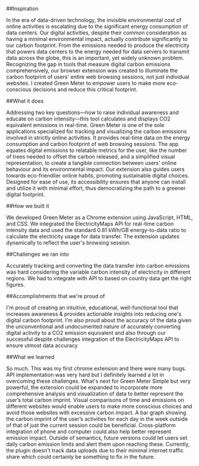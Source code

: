 ##Inspiration

In the era of data-driven technology, the invisible environmental cost of online activities is escalating due to the significant energy consumption of data centers. Our digital activities, despite their common consideration as having a minimal environmental impact, actually contribute significantly to our carbon footprint. From the emissions needed to produce the electricity that powers data centers to the energy needed for data servers to transmit data across the globe, this is an important, yet widely unknown problem. Recognizing the gap in tools that measure digital carbon emissions comprehensively, our browser extension was created to illuminate the carbon footprint of users' entire web browsing sessions, not just individual websites. I created Green Meter to empower users to make more eco-conscious decisions and reduce this critical footprint.

##What it does

Addressing two key questions—how to raise individual awareness and educate on carbon intensity—this tool calculates and displays CO2 equivalent emissions in real-time. Green Meter is one of the sole applications specialized for tracking and visualizing the carbon emissions involved in strictly online activities. It provides real-time data on the energy consumption and carbon footprint of web browsing sessions. The app equates digital emissions to relatable metrics for the user, like the number of trees needed to offset the carbon released, and a simplified visual representation, to create a tangible connection between users' online behaviour and its environmental impact. Our extension also guides users towards eco-friendlier online habits, promoting sustainable digital choices. Designed for ease of use, its accessibility ensures that anyone can install and utilize it with minimal effort, thus democratizing the path to a greener digital footprint.

##How we built it

We developed Green Meter as a Chrome extension using JavaScript, HTML, and CSS. We integrated the ElectricityMaps API for real-time carbon intensity data and used the standard 0.81 kWh/GB energy-to-data ratio to calculate the electricity usage for data transfer. The extension updates dynamically to reflect the user's browsing session.

##Challenges we ran into

Accurately tracking and converting the data transfer into carbon emissions was hard considering the variable carbon intensity of electricity in different regions. We had to integrate with API to based on country data get the right figures.

##Accomplishments that we're proud of

I'm proud of creating an intuitive, educational, well-functional tool that increases awareness & provides actionable insights into reducing one's digital carbon footprint. I’m also proud about the accuracy of the data given the unconventional and undocumented nature of accurately converting digital activity to a CO2 emission equivalent and also through our successful despite challenges integration of the ElectricityMaps API to ensure utmost data accuracy

##What we learned

So much. This was my first chrome extension and there were many bugs. API implementation was very hard but I definitely learned a lot in overcoming these challenges. What's next for Green Meter Simple but very powerful, the extension could be expanded to incorporate more comprehensive analysis and visualization of data to better represent the user’s total carbon imprint. Visual comparisons of time and emissions on different websites would enable users to make more conscious choices and avoid those websites with excessive carbon impact. A bar graph showing the carbon imprint of the user’s activities for each day in the week outside of that of just the current session could be beneficial. Cross-platform integration of phone and computer could also help better represent emission impact. Outside of semantics, future versions could let users set daily carbon emission limits and alert them upon reaching these. Currently, the plugin doesn't track data uploads due to their minimal internet traffic share which could certainly be something to fix in the future.
